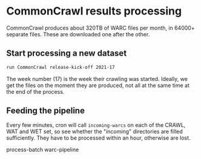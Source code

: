# CommonCrawl results processing

CommonCrawl produces about 320TB of WARC files per month, in 64000+ separate
files.  These are downloaded one after the other.

## Start processing a new dataset

```bash
run CommonCrawl release-kick-off 2021-17
```

The week number (17) is the week their crawling was started.  Ideally, we get
the files on the moment they are produced, not all at the same time at the
end of the process.

## Feeding the pipeline

Every few minutes, cron will call `incoming-warcs` on each of the CRAWL, WAT
and WET set, so see whether the "incoming" directories are filled sufficiently.
They have to be processed within an hour, otherwise are lost.

  process-batch  warc-pipeline
